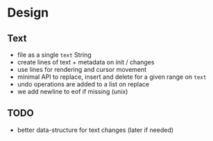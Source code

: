 # Design

## Text

- file as a single `text` String
- create lines of text + metadata on init / changes
- use lines for rendering and cursor movement
- minimal API to replace, insert and delete for a given range on `text`
- undo operations are added to a list on replace
- we add newline to eof if missing (unix)

## TODO 

- better data-structure for text changes (later if needed)
